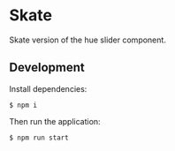 # Skate

Skate version of the hue slider component.

## Development

Install dependencies:
```
$ npm i
```

Then run the application:
```
$ npm run start
```
